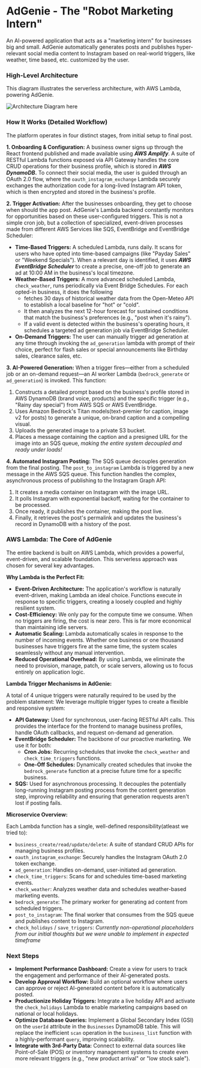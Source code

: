 # AdGenie - The "Robot Marketing Intern"

An AI-powered application that acts as a "marketing intern" for businesses big and small. AdGenie automatically generates posts and publishes hyper-relevant social media content to Instagram based on real-world triggers, like weather, time based, etc. customized by the user.

### High-Level Architecture

This diagram illustrates the serverless architecture, with AWS Lambda, powering AdGenie.

![Architecture Diagram here]()

### How It Works (Detailed Workflow)

The platform operates in four distinct stages, from initial setup to final post.

**1. Onboarding & Configuration:**
A business owner signs up through the React frontend published and made available using _**AWS Amplify**_. A suite of RESTful Lambda functions exposed via API Gateway handles the core CRUD operations for their business profile, which is stored in **_AWS DynamoDB_.** To connect their social media, the user is guided through an OAuth 2.0 flow, where the `oauth_instagram_exchange` Lambda securely exchanges the authorization code for a long-lived Instagram API token, which is then encrypted and stored in the business's profile.

**2. Trigger Activation:**
After the businesses onboarding, they get to choose when should the app post. AdGenie's Lambda backend constantly monitors for opportunities based on these user-configured triggers. This is not a simple cron job, but a collection of specialized, event-driven processes made from different AWS Services like SQS, EventBridge and EventBridge Scheduler:
*   **Time-Based Triggers:** A scheduled Lambda, runs daily. It scans for users who have opted into time-based campaigns (like "Payday Sales" or "Weekend Specials"). When a relevant day is identified, it uses **_AWS EventBridge Scheduler_** to create a precise, one-off job to generate an ad at 10:00 AM in the business's local timezone.
*   **Weather-Based Triggers:** A more advanced scheduled Lambda, `check_weather`, runs periodically via Event Bridge Schedules. For each opted-in business, it does the following
    - fetches 30 days of historical weather data from the Open-Meteo API to establish a local baseline for "hot" or "cold".
    - It then analyzes the next 12-hour forecast for sustained conditions that match the business's preferences (e.g., "post when it's rainy").
    - If a valid event is detected within the business's operating hours, it schedules a targeted ad generation job via EventBridge Scheduler.
*   **On-Demand Triggers:** The user can manually trigger ad generation at any time through invoking the `ad_generation` lambda with prompt of their choice, perfect for flash sales or special announcements like Birthday sales, clearance sales, etc.

**3. AI-Powered Generation:**
When a trigger fires—either from a scheduled job or an on-demand request—an AI worker Lambda (`bedrock_generate` or `ad_generation`) is invoked. This function:
1.  Constructs a detailed prompt based on the business's profile stored in AWS DynamoDB (brand voice, products) and the specific trigger (e.g., "Rainy day special") from AWS SQS or AWS EventBridge.
2.  Uses Amazon Bedrock's Titan models(text-premier for caption, image v2 for posts) to generate a unique, on-brand caption and a compelling visual.
3.  Uploads the generated image to a private S3 bucket.
4.  Places a message containing the caption and a presigned URL for the image into an SQS queue, _making the entire system decoupled and ready under loads!_

**4. Automated Instagram Posting:**
The SQS queue decouples generation from the final posting. The `post_to_instagram` Lambda is triggered by a new message in the AWS SQS queue. This function handles the complex, asynchronous process of publishing to the Instagram Graph API:
1.  It creates a media container on Instagram with the image URL.
2.  It polls Instagram with exponential backoff, waiting for the container to be processed.
3.  Once ready, it publishes the container, making the post live.
4.  Finally, it retrieves the post's permalink and updates the business's record in DynamoDB with a history of the post.

### AWS Lambda: The Core of AdGenie

The entire backend is built on AWS Lambda, which provides a powerful, event-driven, and scalable foundation. This serverless approach was chosen for several key advantages.

**Why Lambda is the Perfect Fit:**
*   **Event-Driven Architecture:** The application's workflow is naturally event-driven, making Lambda an ideal choice. Functions execute in response to specific triggers, creating a loosely coupled and highly resilient system.
*   **Cost-Efficiency:** We only pay for the compute time we consume. When no triggers are firing, the cost is near zero. This is far more economical than maintaining idle servers.
*   **Automatic Scaling:** Lambda automatically scales in response to the number of incoming events. Whether one business or one thousand businesses have triggers fire at the same time, the system scales seamlessly without any manual intervention.
*   **Reduced Operational Overhead:** By using Lambda, we eliminate the need to provision, manage, patch, or scale servers, allowing us to focus entirely on application logic.

**Lambda Trigger Mechanisms in AdGenie:**

A total of 4 unique triggers were naturally required to be used by the problem statement:
We leverage multiple trigger types to create a flexible and responsive system:
*   **API Gateway:** Used for synchronous, user-facing RESTful API calls. This provides the interface for the frontend to manage business profiles, handle OAuth callbacks, and request on-demand ad generation.
*   **EventBridge Scheduler:** The backbone of our proactive marketing. We use it for both:
    *   **Cron Jobs:** Recurring schedules that invoke the `check_weather` and `check_time_triggers` functions.
    *   **One-Off Schedules:** Dynamically created schedules that invoke the `bedrock_generate` function at a precise future time for a specific business.
*   **SQS:** Used for asynchronous processing. It decouples the potentially long-running Instagram posting process from the content generation step, improving reliability and ensuring that generation requests aren't lost if posting fails.

**Microservice Overview:**

Each Lambda function has a single, well-defined responsibility(atleast we tried to):
*   `business_create/read/update/delete`: A suite of standard CRUD APIs for managing business profiles.
*   `oauth_instagram_exchange`: Securely handles the Instagram OAuth 2.0 token exchange.
*   `ad_generation`: Handles on-demand, user-initiated ad generation.
*   `check_time_triggers`: Scans for and schedules time-based marketing events.
*   `check_weather`: Analyzes weather data and schedules weather-based marketing events.
*   `bedrock_generate`: The primary worker for generating ad content from scheduled triggers.
*   `post_to_instagram`: The final worker that consumes from the SQS queue and publishes content to Instagram.
*   `check_holidays` / `save_triggers`: *Currently non-operational placeholders from our initial thoughts but we were unable to implement in expected timeframe*

### Next Steps
*   **Implement Performance Dashboard:** Create a view for users to track the engagement and performance of their AI-generated posts.
*   **Develop Approval Workflow:** Build an optional workflow where users can approve or reject AI-generated content before it is automatically posted.
*   **Productionize Holiday Triggers:** Integrate a live holiday API and activate the `check_holidays` Lambda to enable marketing campaigns based on national or local holidays.
*   **Optimize Database Queries:** Implement a Global Secondary Index (GSI) on the `userId` attribute in the `Businesses` DynamoDB table. This will replace the inefficient `scan` operation in the `business_list` function with a highly-performant `query`, improving scalability.
*   **Integrate with 3rd-Party Data:** Connect to external data sources like Point-of-Sale (POS) or inventory management systems to create even more relevant triggers (e.g., "new product arrival" or "low stock sale").